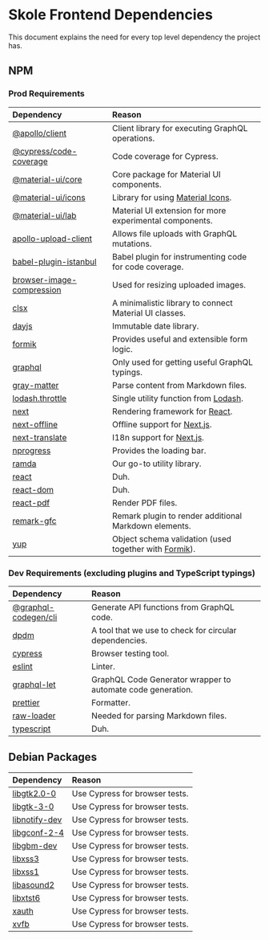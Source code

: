 # Skole Frontend Dependencies

This document explains the need for every top level dependency the project has.

## NPM

### Prod Requirements

| Dependency                                                                           | Reason                                                                                        |
| :----------------------------------------------------------------------------------- | :-------------------------------------------------------------------------------------------- |
| [@apollo/client](https://www.npmjs.com/package/@apollo/client)                       | Client library for executing GraphQL operations.                                              |
| [@cypress/code-coverage](https://www.npmjs.com/package/@cypress/code-coverage)       | Code coverage for Cypress.                                                                    |
| [@material-ui/core](https://www.npmjs.com/package/@material-ui/core)                 | Core package for Material UI components.                                                      |
| [@material-ui/icons](https://www.npmjs.com/package/@material-ui/icons)               | Library for using [Material Icons](https://fonts.google.com/icons).                           |
| [@material-ui/lab](https://www.npmjs.com/package/@material-ui/lab)                   | Material UI extension for more experimental components.                                       |
| [apollo-upload-client](https://www.npmjs.com/package/apollo-upload-client)           | Allows file uploads with GraphQL mutations.                                                   |
| [babel-plugin-istanbul](https://www.npmjs.com/package/babel-plugin-istanbul)         | Babel plugin for instrumenting code for code coverage.                                        |
| [browser-image-compression](https://www.npmjs.com/package/browser-image-compression) | Used for resizing uploaded images.                                                            |
| [clsx](https://www.npmjs.com/package/clsx)                                           | A minimalistic library to connect Material UI classes.                                        |
| [dayjs](https://www.npmjs.com/package/days)                                          | Immutable date library.                                                                       |
| [formik](https://www.npmjs.com/package/formik)                                       | Provides useful and extensible form logic.                                                    |
| [graphql](https://www.npmjs.com/package/graphql)                                     | Only used for getting useful GraphQL typings.                                                 |
| [gray-matter](https://www.npmjs.com/package/gray-matter)                             | Parse content from Markdown files.                                                            |
| [lodash.throttle](https://www.npmjs.com/package/lodash.thorttle)                     | Single utility function from [Lodash](https://www.npmjs.com/package/lodash).                  |
| [next](https://www.npmjs.com/package/next)                                           | Rendering framework for [React](https://www.npmjs.com/package/react).                         |
| [next-offline](https://www.npmjs.com/package/next-offline)                           | Offline support for [Next.js](https://www.npmjs.com/package/next).                            |
| [next-translate](https://www.npmjs.com/package/next-translate)                       | I18n support for [Next.js](https://www.npmjs.com/package/next).                               |
| [nprogress](https://www.npmjs.com/package/nprogress)                                 | Provides the loading bar.                                                                     |
| [ramda](https://www.npmjs.com/package/ramda)                                         | Our go-to utility library.                                                                    |
| [react](https://www.npmjs.com/package/react)                                         | Duh.                                                                                          |
| [react-dom](https://www.npmjs.com/package/react-dom)                                 | Duh.                                                                                          |
| [react-pdf](https://www.npmjs.com/package/react-pdf)                                 | Render PDF files.                                                                             |
| [remark-gfc](https://www.npmjs.com/package/remark-gfm)                               | Remark plugin to render additional Markdown elements.                                         |
| [yup](https://www.npmjs.com/package/yup)                                             | Object schema validation (used together with [Formik](https://www.npmjs.com/package/formik)). |

### Dev Requirements (excluding plugins and TypeScript typings)

| Dependency                                                                 | Reason                                                      |
| :------------------------------------------------------------------------- | :---------------------------------------------------------- |
| [@graphql-codegen/cli](https://www.npmjs.com/package/@graphql-codegen/cli) | Generate API functions from GraphQL code.                   |
| [dpdm](https://www.npmjs.com/package/dpdm)                                 | A tool that we use to check for circular dependencies.      |
| [cypress](https://www.npmjs.com/package/cypress)                           | Browser testing tool.                                       |
| [eslint](https://www.npmjs.com/package/eslint)                             | Linter.                                                     |
| [graphql-let](https://www.npmjs.com/package/graphql-let)                   | GraphQL Code Generator wrapper to automate code generation. |
| [prettier](https://www.npmjs.com/package/prettier)                         | Formatter.                                                  |
| [raw-loader](https://www.npmjs.com/package/raw-loader)                     | Needed for parsing Markdown files.                          |
| [typescript](https://www.npmjs.com/package/typescript)                     | Duh.                                                        |

## Debian Packages

| Dependency                                                        | Reason                         |
| :---------------------------------------------------------------- | :----------------------------- |
| [libgtk2.0-0](https://packages.debian.org/buster/libgtk2.0-0)     | Use Cypress for browser tests. |
| [libgtk-3-0](https://packages.debian.org/buster/libgtk-3-0)       | Use Cypress for browser tests. |
| [libnotify-dev](https://packages.debian.org/buster/libnotify-dev) | Use Cypress for browser tests. |
| [libgconf-2-4](https://packages.debian.org/buster/libgconf-2-4)   | Use Cypress for browser tests. |
| [libgbm-dev](https://packages.debian.org/buster/libgbm-dev)       | Use Cypress for browser tests. |
| [libxss3](https://packages.debian.org/buster/libxss3)             | Use Cypress for browser tests. |
| [libxss1](https://packages.debian.org/buster/libxss1)             | Use Cypress for browser tests. |
| [libasound2](https://packages.debian.org/buster/libasound2)       | Use Cypress for browser tests. |
| [libxtst6](https://packages.debian.org/buster/libxtst6)           | Use Cypress for browser tests. |
| [xauth](https://packages.debian.org/buster/xauth)                 | Use Cypress for browser tests. |
| [xvfb](https://packages.debian.org/buster/xvfb)                   | Use Cypress for browser tests. |
